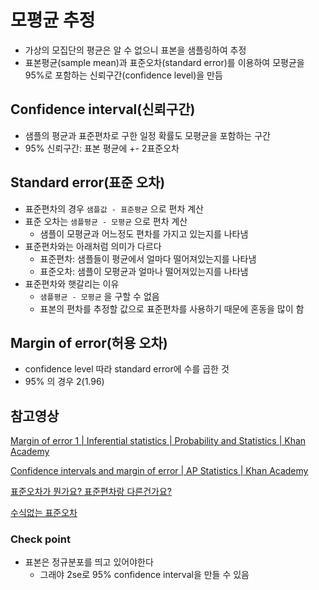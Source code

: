 # 모평균 추정
- 가상의 모집단의 평균은 알 수 없으니 표본을 샘플링하여 추정
- 표본평균(sample mean)과 표준오차(standard error)를 이용하여 모평균을 95%로 포함하는 신뢰구간(confidence level)을 만듬

## Confidence interval(신뢰구간)

- 샘플의 평균과  표준편차로 구한 일정 확률도 모평균을 포함하는 구간
- 95% 신뢰구간: 표본 평균에 +- 2표준오차

## Standard error(표준 오차)

- 표준편차의 경우 `샘플값 - 표준평균` 으로 편차 계산
- 표준 오차는 `샘플평균 - 모평균` 으로 편차 계산
    - 샘플이 모평균과 어느정도 편차를 가지고 있는지를 나타냄
- 표준편차와는 아래처럼 의미가 다르다
    - 표준편차: 샘플들이 평균에서 얼마다 떨어져있는지를 나타냄
    - 표준오차: 샘플이 모평균과 얼마나 떨어져있는지를 나타냄
- 표준편차와 햇갈리는 이유
    - `샘플평균 - 모평균` 을 구할 수 없음
    - 표본의 편차를 추정할 값으로 표준편차를 사용하기 때문에 혼동을 많이 함

## Margin of error(허용 오차)

- confidence level 따라 standard error에 수를 곱한 것
- 95% 의 경우 2(1.96)

## 참고영상

[Margin of error 1 | Inferential statistics | Probability and Statistics | Khan Academy](https://www.youtube.com/watch?v=OwPSuHXmiPw)

[Confidence intervals and margin of error | AP Statistics | Khan Academy](https://www.youtube.com/watch?v=hlM7zdf7zwU)

[표준오차가 뭔가요? 표준편차랑 다른건가요?](https://www.youtube.com/watch?v=TrIXkIHSqq4&t=244s)

[수식없는 표준오차](https://www.youtube.com/watch?v=50_PzXRV_vE)

### Check point

- 표본은 정규분포를 띄고 있어야한다
    - 그래야 2se로 95% confidence interval을 만들 수 있음
